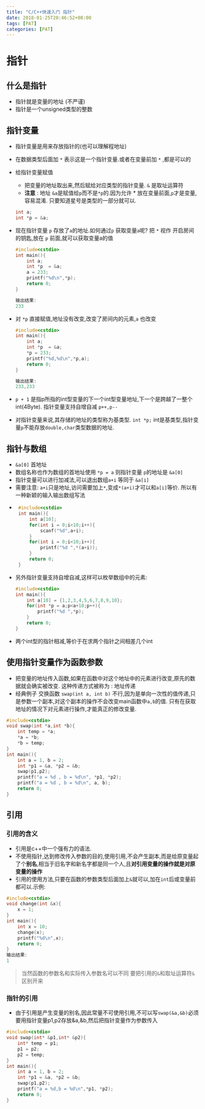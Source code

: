 ```yaml
---
title: "C/C++快速入门 指针"
date: 2018-01-25T20:46:52+08:00  
tags: [PAT]  
categories: [PAT]  
---
```


# 指针

## 什么是指针

-  指针就是变量的地址 (不严谨)
-  指针是一个unsigned类型的整数

## 指针变量

-  指针变量是用来存放指针的(也可以理解程地址)
- 在数据类型后面加 `*` 表示这是一个指针变量.或者在变量前加 `*` ,都是可以的 

- 给指针变量赋值
    - 把变量的地址取出来,然后赋给对应类型的指针变量. `&` 是取址运算符
    - **注意** : 地址 `&a`是赋值给`p`而不是`*p`的.因为允许 * 放在变量前面,`p`才是变量,容易混淆.  只要知道星号是类型的一部分就可以. 
    ```c++
    int a;
    int *p = &a;
    ```
- 现在指针变量 `p` 存放了`a`的地址.如何通过`p` 获取变量`a`呢?  把 `*` 视作 开启房间的钥匙,放在 `p` 前面,就可以获取变量a的值
    ```c++
    #include<cstdio>
    int main(){
        int a;
        int *p  = &a;
        a = 233;
        printf("%d\n",*p);
        return 0;
    }

    输出结果: 
    233
    ```
- 对 `*p` 直接赋值,地址没有改变,改变了房间内的元素,`a` 也改变
    ```c++
    #include<cstdio>
    int main(){
        int a;
        int *p  = &a;
        *p = 233;
        printf("%d,%d\n",*p,a);
        return 0;
    }

    输出结果: 
    233,233
    ```
- `p + 1` 是指p所指的int型变量的下一个int型变量地址,下一个是跨越了一整个int(4Byte).  指针变量支持自增自减 `p++,p--`
- 对指针变量来说,其存储的地址的类型称为基类型. `int *p;` int是基类型,指针变量`p`不能存放`double,char`类型数据的地址.

## 指针与数组

- `&a[0]`  首地址 
- 数组名称也作为数组的首地址使用 `*p = a` 则指针变量 `p`的地址是 `&a[0]`
-  指针变量可以进行加减法,可以退出数组`a+i` 等同于 `&a[i]` 
-  需要注意: `a+i`只是地址,访问需要加上`*`,变成`*(a+i)`才可以和`a[i]`等价. 所以有一种新颖的输入输出数组写法
-  ```c++
    #include<cstdio>
    int main(){
        int a[10];
        for(int i = 0;i<10;i++){
    	    scanf("%d",a+i);
	    }
	    for(int i = 0;i<10;i++){
		    printf("%d ",*(a+i));
	    }
	    return 0;
    }
    ```
- 另外指针变量支持自增自减,这样可以枚举数组中的元素:
    ```c++
    #include<cstdio>
    int main(){
        int a[10] = {1,2,3,4,5,6,7,8,9,10};
        for(int *p = a;p<a+10;p++){
    	    printf("%d ",*p);
	    }
	    return 0;
    }
    ```
- 两个int型的指针相减,等价于在求两个指针之间相差几个int

## 使用指针变量作为函数参数

- 把变量的地址传入函数,如果在函数中对这个地址中的元素进行改变,原先的数据就会确实被改变. 这种传递方式被称为 : 地址传递
- 经典例子 交换函数 `swap(int a, int b)` 不行,因为是单向一次性的值传递,只是参数一个副本,对这个副本的操作不会改变main函数中`a,b`的值. 只有在获取地址的情况下对元素进行操作,才能真正的修改变量.

```c++
#include<cstdio>
void swap(int *a,int *b){
	int temp = *a;
	*a = *b;
	*b = temp; 
}
int main(){
    int a = 1, b = 2;
    int *p1 = &a, *p2 = &b;
    swap(p1,p2);
    printf("a = %d , b = %d\n", *p1, *p2);
    printf("a = %d , b = %d\n", a, b);
    return 0;
}
```

## 引用 

### 引用的含义

- 引用是c++中一个强有力的语法. 
- 不使用指针,达到修改传入参数的目的,使用引用,不会产生副本,而是给原变量起了个**别名**,相当于旧名字和新名字都是同一个人,且**对引用变量的操作就是对原变量的操作**
- 引用的使用方法,只要在函数的参数类型后面加上`&`就可以,加在`int`后或变量前都可以.示例:
```c++
#include<cstdio>
void change(int &x){
	x = 1;
}
int main(){
	int x = 10;
	change(x);
	printf("%d\n",x);
	return 0;
}
输出结果:
1
```
> 当然函数的参数名和实际传入参数名可以不同
> 要把引用的`&`和取址运算符`&`区别开来

### 指针的引用
- 由于引用是产生变量的别名,因此常量不可使用引用,不可以写`swap(&a,&b)`必须要用指针变量p1,p2存放&a,&b,然后把指针变量作为参数传入
```c++
#include<cstdio>
void swap(int* &p1,int* &p2){
	int* temp = p1;
	p1 = p2;
	p2 = temp;
}
int main(){
	int a = 1, b = 2;
	int *p1 = &a, *p2 = &b;
	swap(p1,p2);
	printf("a = %d,b = %d\n",*p1, *p2);
	return 0;
} 
```









